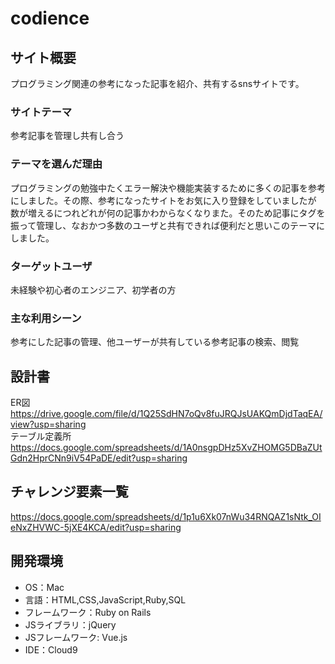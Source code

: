 # codience

## サイト概要
プログラミング関連の参考になった記事を紹介、共有するsnsサイトです。

### サイトテーマ
参考記事を管理し共有し合う

### テーマを選んだ理由
プログラミングの勉強中たくエラー解決や機能実装するために多くの記事を参考にしました。その際、参考になったサイトをお気に入り登録をしていましたが
数が増えるにつれどれが何の記事かわからなくなりまた。そのため記事にタグを振って管理し、なおかつ多数のユーザと共有できれば便利だと思いこのテーマにしました。

### ターゲットユーザ
未経験や初心者のエンジニア、初学者の方

### 主な利用シーン
参考にした記事の管理、他ユーザーが共有している参考記事の検索、閲覧

## 設計書
ER図
<br>
https://drive.google.com/file/d/1Q25SdHN7oQv8fuJRQJsUAKQmDjdTaqEA/view?usp=sharing
<br>
テーブル定義所
<br>
https://docs.google.com/spreadsheets/d/1A0nsgpDHz5XvZHOMG5DBaZUtGdn2HprCNn9iV54PaDE/edit?usp=sharing

## チャレンジ要素一覧
https://docs.google.com/spreadsheets/d/1p1u6Xk07nWu34RNQAZ1sNtk_OIeNxZHVWC-5jXE4KCA/edit?usp=sharing

## 開発環境
- OS：Mac
- 言語：HTML,CSS,JavaScript,Ruby,SQL
- フレームワーク：Ruby on Rails
- JSライブラリ：jQuery
- JSフレームワーク: Vue.js
- IDE：Cloud9